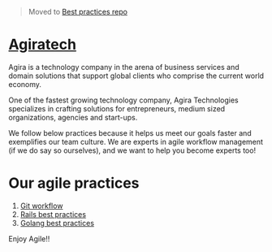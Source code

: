 > Moved to [Best practices repo](https://github.com/agiratech/best-practices)
# [Agiratech](http://agiratech.com/) 
Agira is a technology company in the arena of business services and domain solutions that support global clients who comprise the current world economy.

One of the fastest growing technology company, Agira Technologies specializes in crafting solutions for entrepreneurs, medium sized organizations, agencies and start-ups.

We follow below practices because it helps us meet our goals faster and exemplifies our team culture. We are experts in agile workflow management (if we do say so ourselves), and we want to help you become experts too!

# Our agile practices
1. [Git workflow](https://github.com/agiratech/agile-practices/blob/master/git_workflow.md)
2. [Rails best practices](https://github.com/agiratech/agile-practices/blob/master/rails_best_practices.md)
3. [Golang best practices](https://github.com/agiratech/agile-practices/blob/master/golang_best_practices.md)

Enjoy Agile!!
